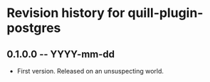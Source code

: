 # Revision history for quill-plugin-postgres

## 0.1.0.0 -- YYYY-mm-dd

* First version. Released on an unsuspecting world.
